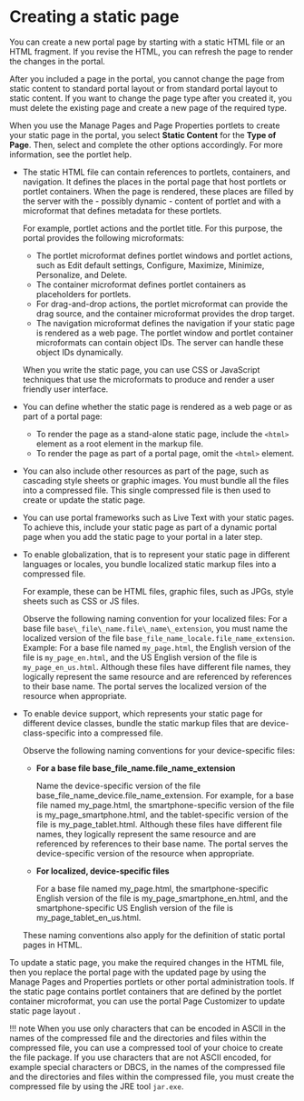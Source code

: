# Creating a static page

You can create a new portal page by starting with a static HTML file or an HTML fragment. If you revise the HTML, you can refresh the page to render the changes in the portal.

After you included a page in the portal, you cannot change the page from static content to standard portal layout or from standard portal layout to static content. If you want to change the page type after you created it, you must delete the existing page and create a new page of the required type.

When you use the Manage Pages and Page Properties portlets to create your static page in the portal, you select **Static Content** for the **Type of Page**. Then, select and complete the other options accordingly. For more information, see the portlet help.

-   The static HTML file can contain references to portlets, containers, and navigation. It defines the places in the portal page that host portlets or portlet containers. When the page is rendered, these places are filled by the server with the - possibly dynamic - content of portlet and with a microformat that defines metadata for these portlets.

    For example, portlet actions and the portlet title. For this purpose, the portal provides the following microformats:

    -   The portlet microformat defines portlet windows and portlet actions, such as Edit default settings, Configure, Maximize, Minimize, Personalize, and Delete.
    -   The container microformat defines portlet containers as placeholders for portlets.
    -   For drag-and-drop actions, the portlet microformat can provide the drag source, and the container microformat provides the drop target.
    -   The navigation microformat defines the navigation if your static page is rendered as a web page.
    The portlet window and portlet container microformats can contain object IDs. The server can handle these object IDs dynamically.

    When you write the static page, you can use CSS or JavaScript techniques that use the microformats to produce and render a user friendly user interface.

-   You can define whether the static page is rendered as a web page or as part of a portal page:

    -   To render the page as a stand-alone static page, include the `<html>` element as a root element in the markup file.
    -   To render the page as part of a portal page, omit the `<html>` element.
-   You can also include other resources as part of the page, such as cascading style sheets or graphic images. You must bundle all the files into a compressed file. This single compressed file is then used to create or update the static page.

-   You can use portal frameworks such as Live Text with your static pages. To achieve this, include your static page as part of a dynamic portal page when you add the static page to your portal in a later step.

-   To enable globalization, that is to represent your static page in different languages or locales, you bundle localized static markup files into a compressed file.

    For example, these can be HTML files, graphic files, such as JPGs, style sheets such as CSS or JS files.

    Observe the following naming convention for your localized files: For a base file `base\_file\_name.file\_name\_extension`, you must name the localized version of the file `base_file_name_locale.file_name_extension`. Example: For a base file named `my_page.html`, the English version of the file is `my_page_en.html`, and the US English version of the file is `my_page_en_us.html`. Although these files have different file names, they logically represent the same resource and are referenced by references to their base name. The portal serves the localized version of the resource when appropriate.

-   To enable device support, which represents your static page for different device classes, bundle the static markup files that are device-class-specific into a compressed file.

    Observe the following naming conventions for your device-specific files:

    -   **For a base file base\_file\_name.file\_name\_extension**

        Name the device-specific version of the file base\_file\_name\_device.file\_name\_extension. For example, for a base file named my\_page.html, the smartphone-specific version of the file is my\_page\_smartphone.html, and the tablet-specific version of the file is my\_page\_tablet.html. Although these files have different file names, they logically represent the same resource and are referenced by references to their base name. The portal serves the device-specific version of the resource when appropriate.

    -   **For localized, device-specific files**

        For a base file named my\_page.html, the smartphone-specific English version of the file is my\_page\_smartphone\_en.html, and the smartphone-specific US English version of the file is my\_page\_tablet\_en\_us.html.

    These naming conventions also apply for the definition of static portal pages in HTML.


To update a static page, you make the required changes in the HTML file, then you replace the portal page with the updated page by using the Manage Pages and Properties portlets or other portal administration tools. If the static page contains portlet containers that are defined by the portlet container microformat, you can use the portal Page Customizer to update static page layout .

!!! note
    When you use only characters that can be encoded in ASCII in the names of the compressed file and the directories and files within the compressed file, you can use a compressed tool of your choice to create the file package. If you use characters that are not ASCII encoded, for example special characters or DBCS, in the names of the compressed file and the directories and files within the compressed file, you must create the compressed file by using the JRE tool `jar.exe`.

<!---
-   **[Example HTML markup for defining a portal page](../dev/spa_html_xmpl.md)**  
Use these code samples as examples of HTML markup to create a portal page.
-   **[Class attributes for portlets on static pages](../dev/spa_plt_mcrfrmt.md)**  
 When you place a portlet on a static HTML page to be rendered by the portal, use a suitable CSS file to format the portlet. The CSS file makes use of the portlet microformat. You can make use of this microformat if you want to render portlets on your static HTML page with a skin of your choice. When you write the static page, you can use CSS or JavaScript techniques to convert the microformat into a friendly user interface. The portlet references in the static HTML page are replaced by the content of the portlet and the portlet microformat.
-   **[Class attributes for a portlet container on static pages](../dev/spa_contnr_mcrfrmt.md)**  
To render a portlet container on a static page, you use a CSS file that makes use of the container microformat. One of the benefits is that users with the required access rights can later move the portlets by drag and drop.
-   **[Class attributes for components on static pages](../dev/spa_compnt_mcrfrmt.md)**  
 When you place a component on a static HTML page to be rendered by the portal, use a suitable CSS file to format the portlet. The CSS file uses the component microformat. You can use this microformat if you want to render components on your static HTML page with a skin of your choice. When you write the static page, you can use CSS or JavaScript techniques to convert the microformat into a friendly user interface. The component references in the static HTML page are replaced by the content of the component and the component microformat.
-   **[Navigation options for static pages](../dev/spa_nav_mcrfrmt.md)**  
You can provide navigation for your static pages by using either the portal theme or by making use of the navigation microformat.
-   **[Portlets for adding dynamic elements to static pages](../dev/spa_portlets.md)**  
If you want to add dynamic elements such as portal navigation to your static pages, you can use portlets that the portal provides. --->


